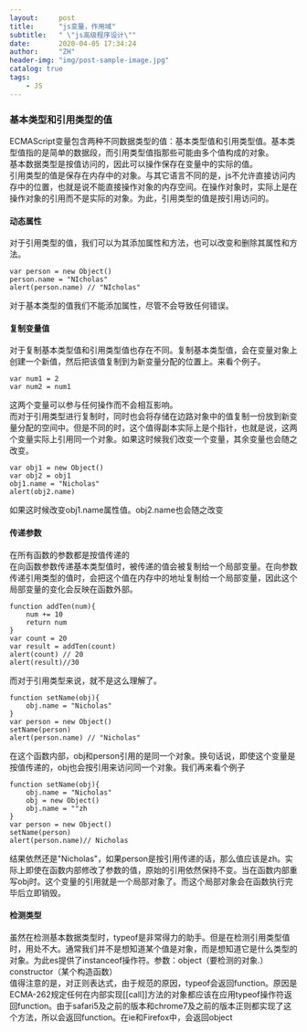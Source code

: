 ```yaml
---
layout:     post
title:      "js变量，作用域"
subtitle:   " \"js高级程序设计\""
date:       2020-04-05 17:34:24
author:     "ZH"
header-img: "img/post-sample-image.jpg"
catalog: true
tags:
    - JS
---
```


### 基本类型和引用类型的值
ECMAScript变量包含两种不同数据类型的值：基本类型值和引用类型值。基本类型值指的是简单的数据段，而引用类型值指那些可能由多个值构成的对象。    
基本数据类型是按值访问的，因此可以操作保存在变量中的实际的值。    
引用类型的值是保存在内存中的对象。与其它语言不同的是，js不允许直接访问内存中的位置，也就是说不能直接操作对象的内存空间。在操作对象时，实际上是在操作对象的引用而不是实际的对象。为此，引用类型的值是按引用访问的。

#### 动态属性
对于引用类型的值，我们可以为其添加属性和方法，也可以改变和删除其属性和方法。

```
var person = new Object()
person.name = "NIcholas"
alert(person.name) // "NIcholas"
```
对于基本类型的值我们不能添加属性，尽管不会导致任何错误。

#### 复制变量值
对于复制基本类型值和引用类型值也存在不同。复制基本类型值，会在变量对象上创建一个新值，然后把该值复制到为新变量分配的位置上。来看个例子。

```
var num1 = 2
var num2 = num1
```
这两个变量可以参与任何操作而不会相互影响。    
而对于引用类型进行复制时，同时也会将存储在边路对象中的值复制一份放到新变量分配的空间中。但是不同的时，这个值得副本实际上是个指针，也就是说，这两个变量实际上引用同一个对象。如果这时候我们改变一个变量，其余变量也会随之改变。

```
var obj1 = new Object()
var obj2 = obj1
obj1.name = "Nicholas"
alert(obj2.name)
```
如果这时候改变obj1.name属性值。obj2.name也会随之改变
#### 传递参数
在所有函数的参数都是按值传递的    
在向函数参数传递基本类型值时，被传递的值会被复制给一个局部变量。在向参数传递引用类型的值时，会把这个值在内存中的地址复制给一个局部变量，因此这个局部变量的变化会反映在函数外部。    
```
function addTen(num){
    num += 10
    return num
}
var count = 20
var result = addTen(count)
alert(count) // 20
alert(result)//30
```
而对于引用类型来说，就不是这么理解了。    
```
function setName(obj){
    obj.name = "Nicholas"
}
var person = new Object()
setName(person)
alert(person.name) // "Nicholas"
```
在这个函数内部，obj和person引用的是同一个对象。换句话说，即使这个变量是按值传递的，obj也会按引用来访问同一个对象。我们再来看个例子    
```
function setName(obj){
    obj.name = "Nicholas"
    obj = new Object()
    obj.name = ""zh
}
var person = new Object()
setName(person)
alert(person.name)// Nicholas
```
结果依然还是"Nicholas"，如果person是按引用传递的话，那么值应该是zh。实际上即使在函数内部修改了参数的值，原始的引用依然保持不变。当在函数内部重写obj时。这个变量的引用就是一个局部对象了。而这个局部对象会在函数执行完毕后立即销毁。
#### 检测类型
虽然在检测基本数据类型时，typeof是非常得力的助手。但是在检测引用类型值时，用处不大。通常我们并不是想知道某个值是对象，而是想知道它是什么类型的对象。为此es提供了instanceof操作符。参数：object（要检测的对象.）constructor（某个构造函数）    
值得注意的是，对正则表达式，由于规范的原因，typeof会返回function。原因是ECMA-262规定任何在内部实现[[call]]方法的对象都应该在应用typeof操作符返回function。由于safari5及之前的版本和chrome7及之前的版本正则都实现了这个方法，所以会返回function。在ie和Firefox中，会返回object
